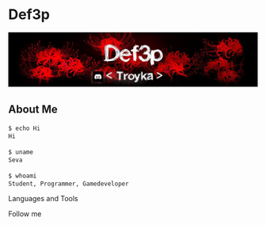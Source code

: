 # **Def3p**
[![Header](https://github.com/Def3p/def3p/blob/main/images/baneer_for_git.jpg)](https://discord.gg/JqgbQ6SRmr)

## About Me
```
$ echo Hi
Hi

$ uname 
Seva

$ whoami
Student, Programmer, Gamedeveloper
```

Languages and Tools

Follow me